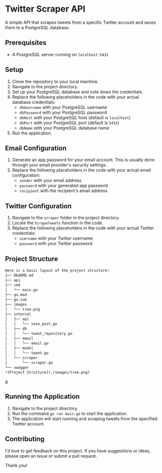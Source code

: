 # Twitter Scraper API

A simple API that scrapes tweets from a specific Twitter account and saves them to a PostgreSQL database.

## Prerequisites
* A PostgreSQL server running on `localhost:5432`


## Setup
1. Clone the repository to your local machine.
2. Navigate to the project directory.
3. Set up your PostgreSQL database and note down the credentials.
4. Replace the following placeholders in the code with your actual database credentials:
    * `dbUsername` with your PostgreSQL username
    * `dbPassword` with your PostgreSQL password
    * `dbHost` with your PostgreSQL host (default is `localhost`)
    * `dbPort` with your PostgreSQL port (default is `5432`)
    * `dbName` with your PostgreSQL database name
5. Run the application.

## Email Configuration
1. Generate an app password for your email account. This is usually done through your email provider's security settings.
2. Replace the following placeholders in the code with your actual email configuration:
    * `sender` with your email address
    * `password` with your generated app password
    * `recipient` with the recipient's email address

## Twitter Configuration
1. Navigate to the `scraper` folder in the project directory.
2. Locate the `ScrapeTweets` function in the code.
3. Replace the following placeholders in the code with your actual Twitter credentials:
    * `username` with your Twitter username
    * `password` with your Twitter password

## Project Structure
    Here is a basic layout of the project structure:
    ├── README.md
    ├── api
    ├── cmd
    │   └── main.go
    ├── go.mod
    ├── go.sum
    ├── images
    │   └── tree.png
    ├── internal
    │   ├── api
    │   │   └── save_post.go
    │   ├── db
    │   │   └── tweet_repository.go
    │   ├── email
    │   │   └── email.go
    │   ├── model
    │   │   └── tweet.go
    │   └── scraper
    │       └── scraper.go
    └── swagger
    ![Project Structure](./images/tree.png)



g
## Running the Application
1. Navigate to the project directory.
2. Run the command `go run main.go` to start the application.
3. The application will start running and scraping tweets from the specified Twitter account.


## Contributing

I'd love to get feedback on this project. If you have suggestions or ideas, please open an issue or submit a pull request.

Thank you!



